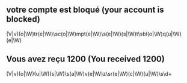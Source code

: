 ## votre compte est bloqué (your account is blocked)
(V|v)(o|\W)tr(e|\W)\sc(o|\W)mpt(e|\W)\s(e|\W)(s|\W)t\sbl(o|\W)q(u|\W)(e|\W)
## Vous avez reçu 1200 (You received 1200)
(V|v)(o|\W)(u|\W)(s|\W)\s(a|\W)v(e|\W)z\sr(e|\W)(c|\W)(u|\W)\s\d+
